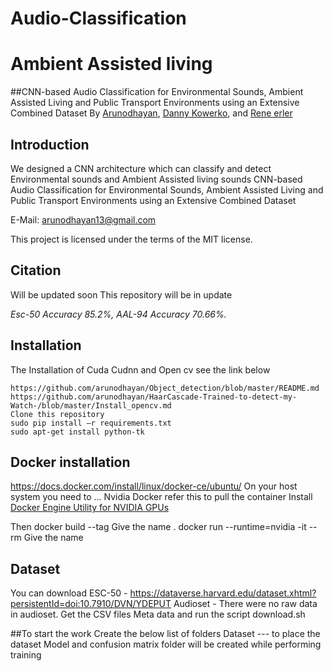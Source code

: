 # Audio-Classification
# Ambient Assisted living
##CNN-based Audio Classification for Environmental Sounds, Ambient
Assisted Living and Public Transport Environments using an Extensive
Combined Dataset
By [Arunodhayan](https://www.linkedin.com/in/arunodhayan-sampath-56277798/), [Danny Kowerko](https://www.tu-chemnitz.de/informatik/mc/staff.php.en), and [Rene erler](https://www.tu-chemnitz.de/informatik/mc/staff.php.en)

## Introduction
We designed a CNN architecture which can classify and detect Environmental sounds and Ambient Assisted living sounds
CNN-based Audio Classification for Environmental Sounds, Ambient
Assisted Living and Public Transport Environments using an Extensive
Combined Dataset

E-Mail: arunodhayan13@gmail.com



This project is licensed under the terms of the MIT license.

## Citation

Will be updated soon
This repository will be in update 



<i>Esc-50 Accuracy 85.2%, AAL-94 Accuracy 70.66%.</i>

## Installation
The Installation of Cuda Cudnn and Open cv see the link below
```
https://github.com/arunodhayan/Object_detection/blob/master/README.md
https://github.com/arunodhayan/HaarCascade-Trained-to-detect-my-Watch-/blob/master/Install_opencv.md
Clone this repository 
sudo pip install –r requirements.txt
sudo apt-get install python-tk
```

## Docker installation 

https://docs.docker.com/install/linux/docker-ce/ubuntu/
On your host system you need to ... Nvidia Docker refer this to pull the container
Install [Docker Engine Utility for NVIDIA GPUs](https://github.com/NVIDIA/nvidia-docker)

Then
 docker build --tag Give the name .
 docker run  --runtime=nvidia -it --rm Give the name
## Dataset
You can download 
ESC-50 - https://dataverse.harvard.edu/dataset.xhtml?persistentId=doi:10.7910/DVN/YDEPUT
Audioset - There were no raw data in audioset. Get the CSV files Meta data and run the script download.sh

##To start the work
Create the below list of folders
Dataset --- to place the dataset
Model and confusion matrix folder will be created while performing training



```





